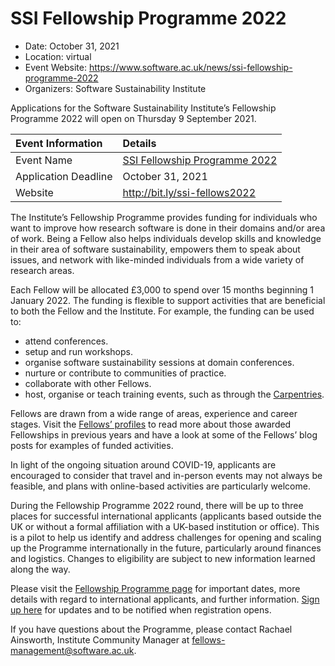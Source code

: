 # SSI Fellowship Programme 2022
- Date: October 31, 2021
- Location: virtual
- Event Website: https://www.software.ac.uk/news/ssi-fellowship-programme-2022
- Organizers: Software Sustainability Institute
			   
<!-- deck text start -->
Applications for the Software Sustainability Institute’s Fellowship Programme 2022 will open on Thursday 9 September 2021. 
<!-- deck text end -->

Event Information | Details
:--- | :---			   
Event Name | [SSI Fellowship Programme 2022](http://bit.ly/ssi-fellows2022)
Application Deadline | October 31, 2021
Website | http://bit.ly/ssi-fellows2022

The Institute’s Fellowship Programme provides funding for individuals who want to improve how research software is done in their domains and/or area of work. Being a Fellow also helps individuals develop skills and knowledge in their area of software sustainability, empowers them to speak about issues, and network with like-minded individuals from a wide variety of research areas.

Each Fellow will be allocated £3,000 to spend over 15 months beginning 1 January 2022. The funding is flexible to support activities that are beneficial to both the Fellow and the Institute. For example, the funding can be used to:

* attend conferences.
* setup and run workshops.
* organise software sustainability sessions at domain conferences.
* nurture or contribute to communities of practice.
* collaborate with other Fellows.
* host, organise or teach training events, such as through the [Carpentries](https://carpentries.org/).

Fellows are drawn from a wide range of areas, experience and career stages. Visit the [Fellows’ profiles](https://software.ac.uk/about/fellows?_ga=2.168036905.922904260.1629296100-326206616.1624207710) to read more about those awarded Fellowships in previous years and have a look at some of the Fellows’ blog posts for examples of funded activities.

In light of the ongoing situation around COVID-19, applicants are encouraged to consider that travel and in-person events may not always be feasible, and plans with online-based activities are particularly welcome.

During the Fellowship Programme 2022 round, there will be up to three places for successful international applicants (applicants based outside the UK or without a formal affiliation with a UK-based institution or office). This is a pilot to help us identify and address challenges for opening and scaling up the Programme internationally in the future, particularly around finances and logistics. Changes to eligibility are subject to new information learned along the way.

Please visit the [Fellowship Programme page](http://bit.ly/ssi-fellows2022) for important dates, more details with regard to international applicants, and further information. [Sign up here](http://eepurl.com/dvOJB5) for updates and to be notified when registration opens.

If you have questions about the Programme, please contact Rachael Ainsworth, Institute Community Manager at [fellows-management@software.ac.uk](mailto:fellows-management@software.ac.uk).

<!---
Publish: yes
Pinned: no
Topics: Funding sources and programs
--->
